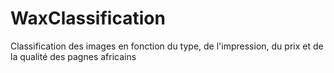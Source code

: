 # WaxClassification
Classification des images en fonction du type, de l'impression, du prix et de la qualité des pagnes africains
